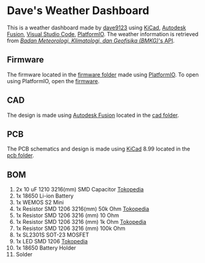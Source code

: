 # Dave's Weather Dashboard

This is a weather dashboard made by [dave9123](https://dave9123.pages.dev/) using [KiCad](https://www.kicad.org/), [Autodesk Fusion](https://www.autodesk.com/education/edu-software/fusion), [Visual Studio Code](https://code.visualstudio.com/), [PlatformIO](https://platformio.org/). The weather information is retrieved from [<i>Badan Meteorologi, Klimatologi, dan Geofisika (BMKG)</i>'s API](https://data.bmkg.go.id/prakiraan-cuaca/).

## Firmware

The firmware located in the [firmware folder](./firmware) made using [PlatformIO](https://platformio.org/). To open using PlatformIO, open the [firmware](./firmware).

## CAD

The design is made using [Autodesk Fusion](https://www.autodesk.com/education/edu-software/fusion) located in the [cad folder](./cad).

## PCB

The PCB schematics and design is made using [KiCad](https://www.kicad.org/) 8.99 located in the [pcb folder](./pcb).

## BOM

<ol type="1">
    <li>2x 10 uF 1210 3216(mm) SMD Capacitor <a href="https://www.tokopedia.com/lisuinstrument/10uf-10-50v-x7r-1206-3216-mm-smd-ceramic-capacitors-mlcc-samsung">Tokopedia</a></li>
    <li>1x 18650 Li-ion Battery</li>
    <li>1x WEMOS S2 Mini</li>
    <li>1x Resistor SMD 1206 3216(mm) 50k Ohm <a href="https://www.tokopedia.com/smgjayatronik/resistor-smd-1206-50-kiloohm-50k-50-k">Tokopedia</a></li>
    <li>1x Resistor SMD 1206 3216 (mm) 10 Ohm <a href="https://www.tokopedia.com/smgjayatronik/resistor-smd-1206-10-ohm"></a></li>
    <li>1x Resistor SMD 1206 3216 (mm) 1k Ohm <a href="https://www.tokopedia.com/smgjayatronik/resistor-smd-1206-1-kiloohm-1k-1-k">Tokopedia</a></li>
    <li>1x Resistor SMD 1206 3216 (mm) 100k Ohm <a href="https://www.tokopedia.com/smgjayatronik/resistor-smd-1206-100-kiloohm-100k-100-k"></a></li>
    <li>1x SL2301S SOT-23 MOSFET</li>
    <li>1x LED SMD 1206 <a href="https://www.tokopedia.com/isee/led-smd-1206-5-warna-orange-blue-green-white-yellow-kuning">Tokopedia</a></li>
    <li>1x 18650 Battery Holder</li>
    <li>Solder</li>
</ol>